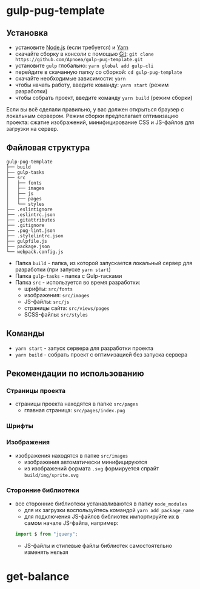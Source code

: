 # gulp-pug-template

## Установка
* установите [Node.js](https://nodejs.org/en/) (если требуется) и [Yarn](https://yarnpkg.com/en/docs/install)
* скачайте сборку в консоли с помощью [Git](https://git-scm.com/downloads): ```git clone https://github.com/Apnoea/gulp-pug-template.git```
* установите ```gulp``` глобально: ```yarn global add gulp-cli```
* перейдите в скачанную папку со сборкой: ```cd gulp-pug-template```
* скачайте необходимые зависимости: ```yarn```
* чтобы начать работу, введите команду: ```yarn start``` (режим разработки)
* чтобы собрать проект, введите команду ```yarn build``` (режим сборки)

Если вы всё сделали правильно, у вас должен открыться браузер с локальным сервером.
Режим сборки предполагает оптимизацию проекта: сжатие изображений, минифицирование CSS и JS-файлов для загрузки на сервер.

## Файловая структура

```
gulp-pug-template
├── build
├── gulp-tasks
├── src
│   ├── fonts
│   ├── images
│   ├── js
│   ├── pages
│   └── styles
├── .eslintignore
├── .eslintrc.json
├── .gitattributes
├── .gitignore
├── .pug-lint.json
├── .stylelintrc.json
├── gulpfile.js
├── package.json
└── webpack.config.js
```

* Папка ```build``` - папка, из которой запускается локальный сервер для разработки (при запуске ```yarn start```)
* Папка ```gulp-tasks``` - папка с Gulp-тасками
* Папка ```src``` - используется во время разработки:
    * шрифты: ```src/fonts```
    * изображения: ```src/images```
    * JS-файлы: ```src/js```
    * страницы сайта: ```src/views/pages```
    * SCSS-файлы: ```src/styles```

## Команды
* ```yarn start``` - запуск сервера для разработки проекта
* ```yarn build``` - собрать проект с оптимизацией без запуска сервера

## Рекомендации по использованию
### Страницы проекта
* страницы проекта находятся в папке ```src/pages```
    * главная страница: ```src/pages/index.pug```

### Шрифты
### Изображения
* изображения находятся в папке ```src/images```
    * изображения автоматически минифицируются
    * из изображений формата ```.svg``` формируется спрайт ```build/img/sprite.svg```

### Сторонние библиотеки
* все сторонние библиотеки устанавливаются в папку ```node_modules```
    * для их загрузки воспользуйтеcь командой ```yarn add package_name```
    * для подключения JS-файлов библиотек импортируйте их в самом начале JS-файла, например:
    ```javascript
    import $ from "jquery";
    ```
    * JS-файлы и стилевые файлы библиотек самостоятельно изменять нельзя
# get-balance
